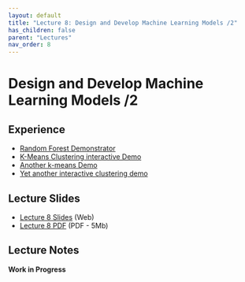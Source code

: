 ```yaml
---
layout: default
title: "Lecture 8: Design and Develop Machine Learning Models /2"
has_children: false
parent: "Lectures"
nav_order: 8
---
```


# Design and Develop Machine Learning Models /2

## Experience

- [Random Forest Demonstrator](https://cs.stanford.edu/~karpathy/svmjs/demo/demoforest.html)
- [K-Means Clustering interactive Demo](https://www.naftaliharris.com/blog/visualizing-k-means-clustering/)
- [Another k-means Demo](http://alekseynp.com/viz/k-means.html)
- [Yet another interactive clustering demo](https://jydelort.appspot.com/resources/figue/demo.html)

## Lecture Slides

- [Lecture 8 Slides]({{site.baseurl}}/assets/presentations/Lecture-8/Lecture8.htm) (Web)
- [Lecture 8 PDF]({{site.baseurl}}/assets/slides/ML4D-L8-2223.pdf) (PDF - 5Mb)

## Lecture Notes

__Work in Progress__